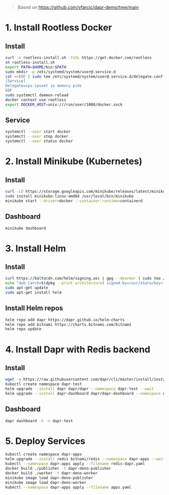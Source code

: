 > Based on https://github.com/vfarcic/dapr-demo/tree/main

# 1. Install Rootless Docker

## Install
```sh
curl -o rootless-install.sh -fsSL https://get.docker.com/rootless
sh rootless-install.sh
export PATH=$HOME/bin:$PATH
sudo mkdir -p /etc/systemd/system/user@.service.d
cat <<EOF | sudo tee /etc/systemd/system/user@.service.d/delegate.conf
[Service]
Delegate=cpu cpuset io memory pids
EOF
sudo systemctl daemon-reload
docker context use rootless
export DOCKER_HOST=unix:///run/user/1000/docker.sock
```

## Service
```sh
systemctl --user start docker
systemctl --user stop docker
systemctl --user status docker

```

# 2. Install Minikube (Kubernetes)

## Install
```sh
curl -LO https://storage.googleapis.com/minikube/releases/latest/minikube-linux-amd64
sudo install minikube-linux-amd64 /usr/local/bin/minikube
minikube start --driver=docker --container-runtime=containerd
```

## Dashboard
```sh
minikube dashboard
```

# 3. Install Helm

## Install
```sh
curl https://baltocdn.com/helm/signing.asc | gpg --dearmor | sudo tee /usr/share/keyrings/helm.gpg > /dev/null
echo "deb [arch=$(dpkg --print-architecture) signed-by=/usr/share/keyrings/helm.gpg] https://baltocdn.com/helm/stable/debian/ all main" | sudo tee /etc/apt/sources.list.d/helm-stable-debian.list
sudo apt-get update
sudo apt-get install helm
```

## Install Helm repos
```sh
helm repo add dapr https://dapr.github.io/helm-charts
helm repo add bitnami https://charts.bitnami.com/bitnami
helm repo update
```

# 4. Install Dapr with Redis backend

## Install
```sh
wget -q https://raw.githubusercontent.com/dapr/cli/master/install/install.sh -O - | /bin/bash
kubectl create namespace dapr-test
helm upgrade --install dapr dapr/dapr --namespace dapr-test --wait
helm upgrade --install dapr-dashboard dapr/dapr-dashboard --namespace dapr-test --wait
```

## Dashboard
```sh
dapr dashboard -k -n dapr-test
```

# 5. Deploy Services
```sh
kubectl create namespace dapr-apps
helm upgrade --install redis bitnami/redis --namespace dapr-apps --wait
kubectl --namespace dapr-apps apply --filename redis-dapr.yaml
docker build ./publisher -t dapr-deno-publisher
docker build ./worker -t dapr-deno-worker
minikube image load dapr-deno-publisher
minikube image load dapr-deno-worker
kubectl --namespace dapr-apps apply --filename apps.yaml
```